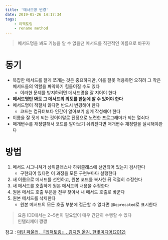 ```yaml
---
title: '메서드명 변경'
date: 2019-05-26 14:17:34
tags:
    - 리팩토링
    - rename method
---
```


> 메서드명을 봐도 기능을 알 수 없을땐 메서드를 직관적인 이름으로 바꾸자

# 동기
- 복잡한 메서드를 잘게 쪼개는 것은 중요하지만, 이를 잘못 적용하면 오히려 그 작은 메서드들의 역할을 파악하기 힘들어질 수도 있다
    - 이러한 문제를 방지하려면 메서드명을 잘 지어야 한다
- **메서드명만 봐도 그 메서드의 의도를 한눈에 알 수 있어야 한다**
- 메서드명이 적절치 않다면 반드시 변경해야 한다
    - 코드는 컴퓨터보다 인간이 알아보기 쉽게 작성해야 한다
- 이름을 잘 짓게 되는 것이야말로 진정으로 노련한 프로그래머가 되는 열쇠다
- 매개변수를 재정렬해서 코드를 알아보기 쉬워진다면 매개변수 재정렬을 실시해야한다

# 방법
1. 메서드 시그니쳐가 상위클래스나 하위클래스에 선언되어 있는지 검사한다
    - 구현되어 있다면 이 과정을 모든 구현부마다 실행한다
2. 새 이름으로 메서드를 선언하고, 원본 코드를 복사한 뒤 적절히 수정한다
3. 새 메서드를 호출하게 원본 메서드의 내용을 수정한다
4. 원본 메서드 호출 부분을 전부 찾아서 새 메서드 호출로 바꾼다
5. 원본 메서드를 삭제한다
    - 원본 메서드의 모든 호출 부분에 접근할 수 없다면 `@Deprecated`로 표시한다

> 요즘 IDE에서는 2~5번이 필요없이 매우 간단히 수행할 수 있다  
> 인텔리제이 짱짱

참고 : [마틴 파울러, 『리팩토링』, 김지원 옮김, 한빛미디어(2012)](http://www.kyobobook.co.kr/product/detailViewKor.laf?ejkGb=KOR&mallGb=KOR&barcode=9788979149715&orderClick=LAG&Kc=)

<!-- more -->